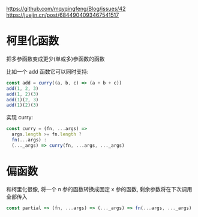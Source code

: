 https://github.com/mqyqingfeng/Blog/issues/42
https://juejin.cn/post/6844904093467541517

# 柯里化函数
把多参函数变成更少(单或多)参函数的函数

比如一个 add 函数它可以同时支持:
```js
const add = curry((a, b, c) => (a + b + c))
add(1, 2, 3)
add(1, 2)(3)
add(1)(2, 3)
add(1)(2)(3)
```
实现 curry:
```js
const curry = (fn, ...args) => 
  args.length >= fn.length ? 
  fn(...args) : 
  (..._args) => curry(fn, ...args, ..._args)
```

# 偏函数
和柯里化很像, 将一个 n 参的函数转换成固定 x 参的函数, 剩余参数将在下次调用全部传入
```js
const partial => (fn, ...args) => (..._args) => fn(...args, ..._args)
```
